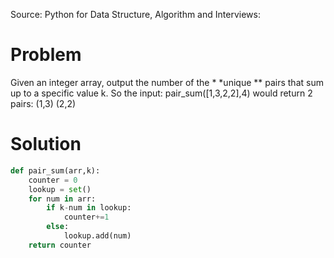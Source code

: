 Source: Python for Data Structure, Algorithm and Interviews:

# Problem
Given an integer array, output the number of the * *unique ** pairs that sum up to a specific value k.
So the input:
pair_sum([1,3,2,2],4)
would return 2 pairs:
 (1,3)
 (2,2)
 
 # Solution
 
```python
def pair_sum(arr,k):
    counter = 0
    lookup = set()
    for num in arr:
        if k-num in lookup:
            counter+=1
        else:
            lookup.add(num)
    return counter
```
